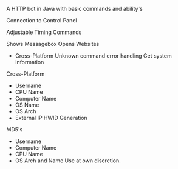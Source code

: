 A HTTP bot in Java with basic commands and ability's

Connection to Control Panel

Adjustable Timing
Commands

Shows Messagebox
Opens Websites
- Cross-Platform
Unknown command error handling
Get system information

Cross-Platform
- Username
- CPU Name
- Computer Name
- OS Name
- OS Arch
- External IP
HWID Generation

MD5's
- Username
- Computer Name
- CPU Name
- OS Arch and Name
Use at own discretion.
